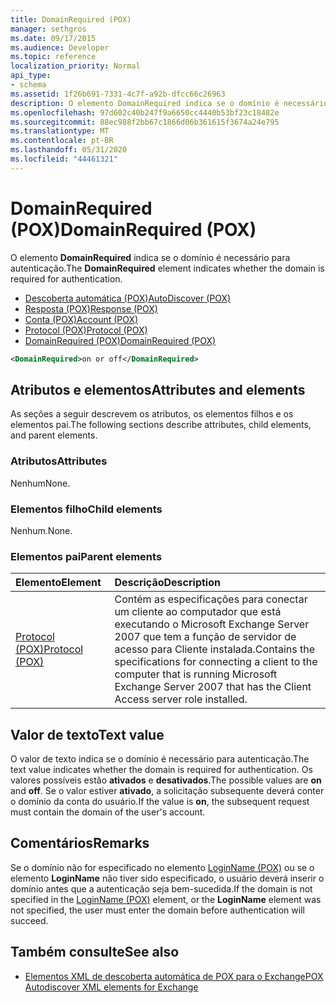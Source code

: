 ```yaml
---
title: DomainRequired (POX)
manager: sethgros
ms.date: 09/17/2015
ms.audience: Developer
ms.topic: reference
localization_priority: Normal
api_type:
- schema
ms.assetid: 1f26b691-7331-4c7f-a92b-dfcc66c26963
description: O elemento DomainRequired indica se o domínio é necessário para autenticação.
ms.openlocfilehash: 97d602c40b247f9a6650cc4440b53bf23c18482e
ms.sourcegitcommit: 88ec988f2bb67c1866d06b361615f3674a24e795
ms.translationtype: MT
ms.contentlocale: pt-BR
ms.lasthandoff: 05/31/2020
ms.locfileid: "44461321"
---
```

# <a name="domainrequired-pox"></a><span data-ttu-id="41b85-103">DomainRequired (POX)</span><span class="sxs-lookup"><span data-stu-id="41b85-103">DomainRequired (POX)</span></span>

<span data-ttu-id="41b85-104">O elemento **DomainRequired** indica se o domínio é necessário para autenticação.</span><span class="sxs-lookup"><span data-stu-id="41b85-104">The **DomainRequired** element indicates whether the domain is required for authentication.</span></span> 
  
- [<span data-ttu-id="41b85-105">Descoberta automática (POX)</span><span class="sxs-lookup"><span data-stu-id="41b85-105">AutoDiscover (POX)</span></span>](autodiscover-pox.md)  
- [<span data-ttu-id="41b85-106">Resposta (POX)</span><span class="sxs-lookup"><span data-stu-id="41b85-106">Response (POX)</span></span>](response-pox.md) 
- [<span data-ttu-id="41b85-107">Conta (POX)</span><span class="sxs-lookup"><span data-stu-id="41b85-107">Account (POX)</span></span>](account-pox.md)  
- [<span data-ttu-id="41b85-108">Protocol (POX)</span><span class="sxs-lookup"><span data-stu-id="41b85-108">Protocol (POX)</span></span>](protocol-pox.md)  
- [<span data-ttu-id="41b85-109">DomainRequired (POX)</span><span class="sxs-lookup"><span data-stu-id="41b85-109">DomainRequired (POX)</span></span>](domainrequired-pox.md)
  
```xml
<DomainRequired>on or off</DomainRequired>
```

## <a name="attributes-and-elements"></a><span data-ttu-id="41b85-110">Atributos e elementos</span><span class="sxs-lookup"><span data-stu-id="41b85-110">Attributes and elements</span></span>

<span data-ttu-id="41b85-111">As seções a seguir descrevem os atributos, os elementos filhos e os elementos pai.</span><span class="sxs-lookup"><span data-stu-id="41b85-111">The following sections describe attributes, child elements, and parent elements.</span></span>
  
### <a name="attributes"></a><span data-ttu-id="41b85-112">Atributos</span><span class="sxs-lookup"><span data-stu-id="41b85-112">Attributes</span></span>

<span data-ttu-id="41b85-113">Nenhum</span><span class="sxs-lookup"><span data-stu-id="41b85-113">None.</span></span>
  
### <a name="child-elements"></a><span data-ttu-id="41b85-114">Elementos filho</span><span class="sxs-lookup"><span data-stu-id="41b85-114">Child elements</span></span>

<span data-ttu-id="41b85-115">Nenhum.</span><span class="sxs-lookup"><span data-stu-id="41b85-115">None.</span></span>
  
### <a name="parent-elements"></a><span data-ttu-id="41b85-116">Elementos pai</span><span class="sxs-lookup"><span data-stu-id="41b85-116">Parent elements</span></span>

|<span data-ttu-id="41b85-117">**Elemento**</span><span class="sxs-lookup"><span data-stu-id="41b85-117">**Element**</span></span>|<span data-ttu-id="41b85-118">**Descrição**</span><span class="sxs-lookup"><span data-stu-id="41b85-118">**Description**</span></span>|
|:-----|:-----|
|[<span data-ttu-id="41b85-119">Protocol (POX)</span><span class="sxs-lookup"><span data-stu-id="41b85-119">Protocol (POX)</span></span>](protocol-pox.md) <br/> |<span data-ttu-id="41b85-120">Contém as especificações para conectar um cliente ao computador que está executando o Microsoft Exchange Server 2007 que tem a função de servidor de acesso para Cliente instalada.</span><span class="sxs-lookup"><span data-stu-id="41b85-120">Contains the specifications for connecting a client to the computer that is running Microsoft Exchange Server 2007 that has the Client Access server role installed.</span></span>  <br/> |
   
## <a name="text-value"></a><span data-ttu-id="41b85-121">Valor de texto</span><span class="sxs-lookup"><span data-stu-id="41b85-121">Text value</span></span>

<span data-ttu-id="41b85-122">O valor de texto indica se o domínio é necessário para autenticação.</span><span class="sxs-lookup"><span data-stu-id="41b85-122">The text value indicates whether the domain is required for authentication.</span></span> <span data-ttu-id="41b85-123">Os valores possíveis estão **ativados** e **desativados**.</span><span class="sxs-lookup"><span data-stu-id="41b85-123">The possible values are **on** and **off**.</span></span> <span data-ttu-id="41b85-124">Se o valor estiver **ativado**, a solicitação subsequente deverá conter o domínio da conta do usuário.</span><span class="sxs-lookup"><span data-stu-id="41b85-124">If the value is **on**, the subsequent request must contain the domain of the user's account.</span></span>
  
## <a name="remarks"></a><span data-ttu-id="41b85-125">Comentários</span><span class="sxs-lookup"><span data-stu-id="41b85-125">Remarks</span></span>

<span data-ttu-id="41b85-126">Se o domínio não for especificado no elemento [LoginName (POX)](loginname-pox.md) ou se o elemento **LoginName** não tiver sido especificado, o usuário deverá inserir o domínio antes que a autenticação seja bem-sucedida.</span><span class="sxs-lookup"><span data-stu-id="41b85-126">If the domain is not specified in the [LoginName (POX)](loginname-pox.md) element, or the **LoginName** element was not specified, the user must enter the domain before authentication will succeed.</span></span> 
  
## <a name="see-also"></a><span data-ttu-id="41b85-127">Também consulte</span><span class="sxs-lookup"><span data-stu-id="41b85-127">See also</span></span>

- [<span data-ttu-id="41b85-128">Elementos XML de descoberta automática de POX para o Exchange</span><span class="sxs-lookup"><span data-stu-id="41b85-128">POX Autodiscover XML elements for Exchange</span></span>](pox-autodiscover-xml-elements-for-exchange.md)

